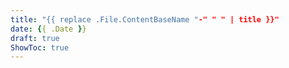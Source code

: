 ```yaml
---
title: "{{ replace .File.ContentBaseName "-" " " | title }}"
date: {{ .Date }}
draft: true
ShowToc: true
---
```

